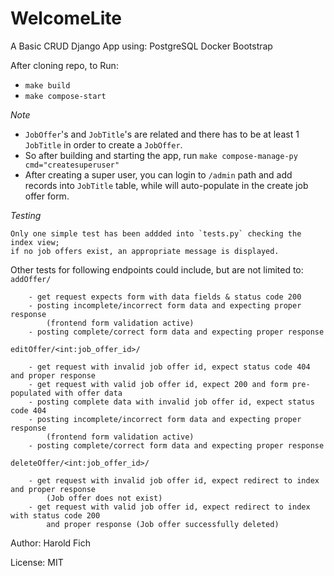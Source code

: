 # WelcomeLite
A Basic CRUD Django App using:
PostgreSQL
Docker
Bootstrap

After cloning repo, to Run:
- `make build`
- `make compose-start`

*Note* 
- `JobOffer`'s and `JobTitle`'s are related and there has to be at least 1 `JobTitle` 
in order to create a `JobOffer`. 
- So after building and starting the app,
run `make compose-manage-py cmd="createsuperuser"`
- After creating a super user, you can login to `/admin` path and add records into `JobTitle`
table, while will auto-populate in the create job offer form.

*Testing*
```
Only one simple test has been addded into `tests.py` checking the index view;
if no job offers exist, an appropriate message is displayed.
```
Other tests for following endpoints could include, but are not limited to:
`addOffer/`
```
    - get request expects form with data fields & status code 200
    - posting incomplete/incorrect form data and expecting proper response 
        (frontend form validation active)
    - posting complete/correct form data and expecting proper response
```
`editOffer/<int:job_offer_id>/`
```
    - get request with invalid job offer id, expect status code 404 and proper response
    - get request with valid job offer id, expect 200 and form pre-populated with offer data
    - posting complete data with invalid job offer id, expect status code 404
    - posting incomplete/incorrect form data and expecting proper response 
        (frontend form validation active)
    - posting complete/correct form data and expecting proper response
```
`deleteOffer/<int:job_offer_id>/`
```
    - get request with invalid job offer id, expect redirect to index and proper response 
        (Job offer does not exist)
    - get request with valid job offer id, expect redirect to index with status code 200
        and proper response (Job offer successfully deleted)
```

Author: Harold Fich

License: MIT
